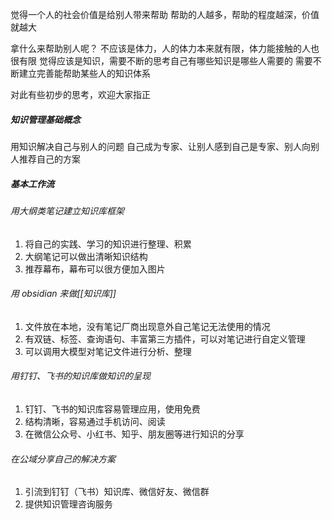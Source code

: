 
觉得一个人的社会价值是给别人带来帮助
帮助的人越多，帮助的程度越深，价值就越大

拿什么来帮助别人呢？
不应该是体力，人的体力本来就有限，体力能接触的人也很有限
觉得应该是知识，需要不断的思考自己有哪些知识是哪些人需要的
需要不断建立完善能帮助某些人的知识体系

对此有些初步的思考，欢迎大家指正

##### 知识管理基础概念
用知识解决自己与别人的问题
自己成为专家、让别人感到自己是专家、别人向别人推荐自己的方案

##### 基本工作流
###### 用大纲类笔记建立知识库框架
1. 将自己的实践、学习的知识进行整理、积累
2. 大纲笔记可以做出清晰知识结构
3. 推荐幕布，幕布可以很方便加入图片

###### 用 obsidian 来做[[知识库]]
1. 文件放在本地，没有笔记厂商出现意外自己笔记无法使用的情况
2. 有双链、标签、查询语句、丰富第三方插件，可以对笔记进行自定义管理
3. 可以调用大模型对笔记文件进行分析、整理

###### 用钉钉、飞书的知识库做知识的呈现
1. 钉钉、飞书的知识库容易管理应用，使用免费
2. 结构清晰，容易通过手机访问、阅读
3. 在微信公众号、小红书、知乎、朋友圈等进行知识的分享

###### 在公域分享自己的解决方案
1. 引流到钉钉（飞书）知识库、微信好友、微信群
2. 提供知识管理咨询服务



